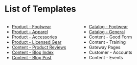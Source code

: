 # List of Templates
<div style="width: 50%; float: left;">
    <ul>
        <li><a href="#/product_footwear">Product - Footwear</a></li>
        <li><a href="#/product_apparel"> Product - Apparel</a></li>
        <li><a href="#/product_accessories"> Product - Accessories</a></li>
        <li><a href="#/product_licensed-gear">Product - Licensed Gear</a></li>
        <li><a href="#/content_reviews">Content - Product Reviews</a></li>
        <li><a href="#/blog-index">Content - Blog Index</a></li>
        <li><a href="#/blog-post">Content - Blog Post</a></li>
    </ul>
</div>
<div style="width: 50%; float: right;">
    <ul>
        <li><a href="#/catalog_footwear">Catalog - Footwear</a></li>
        <li><a href="#/catalog_general">Catalog - General</a></li>
        <li>Content - Good Form</li>
        <li>Content - Training</li>
        <li>Gateway Pages</li>
        <li>Customer - Accounts</li>
        <li>Content - Events</li>
    </ul>
</div>